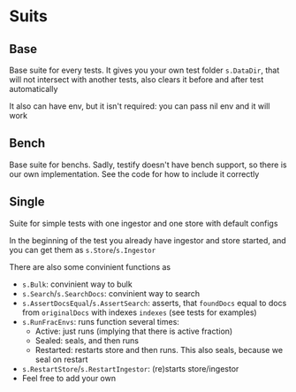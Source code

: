 # Suits

## Base

Base suite for every tests. It gives you your own test folder `s.DataDir`, that will not intersect with another tests, also clears it before and after test automatically 

It also can have env, but it isn't required: you can pass nil env and it will work

## Bench

Base suite for benchs. Sadly, testify doesn't have bench support, so there is our own implementation. See the code for how to include it correctly

## Single

Suite for simple tests with one ingestor and one store with default configs

In the beginning of the test you already have ingestor and store started, and you can get them as `s.Store`/`s.Ingestor`

There are also some convinient functions as 
* `s.Bulk`: convinient way to bulk
* `s.Search`/`s.SearchDocs`: convinient way to search
* `s.AssertDocsEqual`/`s.AssertSearch`: asserts, that `foundDocs` equal to docs from `originalDocs` with indexes `indexes` (see tests for examples)
* `s.RunFracEnvs`: runs function several times:
	* Active: just runs (implying that there is active fraction)
	* Sealed: seals, and then runs
	* Restarted: restarts store and then runs. This also seals, because we seal on restart
* `s.RestartStore`/`s.RestartIngestor`: (re)starts store/ingestor
* Feel free to add your own
